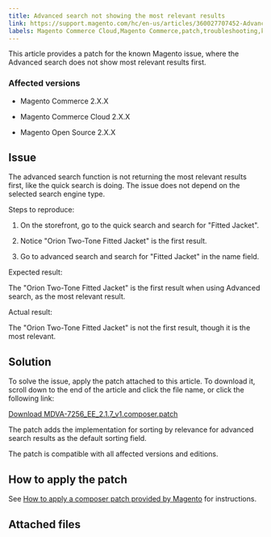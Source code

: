 ```yaml
---
title: Advanced search not showing the most relevant results
link: https://support.magento.com/hc/en-us/articles/360027707452-Advanced-search-not-showing-the-most-relevant-results
labels: Magento Commerce Cloud,Magento Commerce,patch,troubleshooting,known issues,2.x.x,Advanced search,not relevant results
---
```


This article provides a patch for the known Magento issue, where the Advanced search does not show most relevant results first.

### Affected versions

* Magento Commerce 2.X.X

* Magento Commerce Cloud 2.X.X

* Magento Open Source 2.X.X

## Issue

The advanced search function is not returning the most relevant results first, like the quick search is doing. The issue does not depend on the selected search engine type.

Steps to reproduce:

1. On the storefront, go to the quick search and search for "Fitted Jacket".

1. Notice "Orion Two-Tone Fitted Jacket" is the first result.

1. Go to advanced search and search for "Fitted Jacket" in the name field.

Expected result:

The "Orion Two-Tone Fitted Jacket" is the first result when using Advanced search, as the most relevant result.

Actual result:

The "Orion Two-Tone Fitted Jacket" is not the first result, though it is the most relevant.

## Solution

To solve the issue, apply the patch attached to this article. To download it, scroll down to the end of the article and click the file name, or click the following link:

[Download MDVA-7256\_EE\_2.1.7\_v1.composer.patch](https://support.magento.com/hc/en-us/article_attachments/360027842872/MDVA-7256_EE_2.1.7_v1.composer.patch)

The patch adds the implementation for sorting by relevance for advanced search results as the default sorting field.

The patch is compatible with all affected versions and editions.

## How to apply the patch

See [How to apply a composer patch provided by Magento](https://support.magento.com/hc/en-us/articles/360028367731) for instructions.

## Attached files

